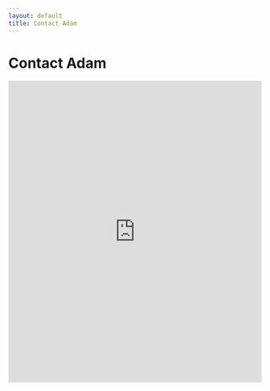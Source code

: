 ```yaml
---
layout: default
title: Contact Adam
---
```


# Contact Adam

<iframe src="https://docs.google.com/forms/d/e/1FAIpQLScxUVob85EhodtiJEcmlGACSD6f-GBBWwafmpyufhZaxGjzOQ/viewform?embedded=true" width="100%" height="600px" frameborder="0" marginheight="0" marginwidth="0">Loading...</iframe>
